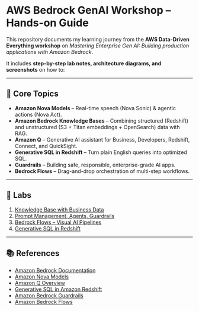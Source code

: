 # AWS Bedrock GenAI Workshop – Hands-on Guide

This repository documents my learning journey from the **AWS Data-Driven Everything workshop** on *Mastering Enterprise Gen AI: Building production applications with Amazon Bedrock*.

It includes **step-by-step lab notes, architecture diagrams, and screenshots** on how to:

---


## 🚀 Core Topics

- **Amazon Nova Models** – Real-time speech (Nova Sonic) & agentic actions (Nova Act).  
- **Amazon Bedrock Knowledge Bases** – Combining structured (Redshift) and unstructured (S3 + Titan embeddings + OpenSearch) data with RAG.  
- **Amazon Q** – Generative AI assistant for Business, Developers, Redshift, Connect, and QuickSight.  
- **Generative SQL in Redshift** – Turn plain English queries into optimized SQL.  
- **Guardrails** – Building safe, responsible, enterprise-grade AI apps.  
- **Bedrock Flows** – Drag-and-drop orchestration of multi-step workflows.  

---

## 🧪 Labs

1. [Knowledge Base with Business Data](labs/knowledge_base_setup.md)  
2. [Prompt Management, Agents, Guardrails](labs/prompt_agents_guardrails.md)  
3. [Bedrock Flows – Visual AI Pipelines](labs/bedrock_flows.md)  
4. [Generative SQL in Redshift](labs/generative_sql_redshift.md)  

---

## 📚 References

- [Amazon Bedrock Documentation](https://docs.aws.amazon.com/bedrock/)  
- [Amazon Nova Models](https://aws.amazon.com/ai/generative-ai/amazon-nova/)  
- [Amazon Q Overview](https://aws.amazon.com/q/)  
- [Generative SQL in Amazon Redshift](https://docs.aws.amazon.com/redshift/latest/mgmt/query-editor-v2-generative-ai.html)  
- [Amazon Bedrock Guardrails](https://docs.aws.amazon.com/bedrock/latest/userguide/guardrails.html)  
- [Amazon Bedrock Flows](https://docs.aws.amazon.com/bedrock/latest/userguide/flows.html) 
